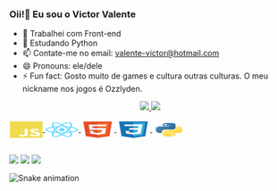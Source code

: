 ### Oii!👋 Eu sou o Victor Valente 

- 🔭 Trabalhei com Front-end
- 🌱 Estudando Python
- 📫 Contate-me no email: valente-victor@hotmail.com
- 😄 Pronouns: ele/dele
- ⚡ Fun fact: Gosto muito de games e cultura outras culturas. O meu nickname nos jogos é Ozzlyden.

<div align="center">
  <a href="https://github.com/Ozzlyden">
  <img height="180em" src="https://github-readme-stats.vercel.app/api?username=ozzlyden&show_icons=true&theme=github_dark&include_all_commits=true&count_private=true"/>
  <img height="180em" src="https://github-readme-stats.vercel.app/api/top-langs/?username=ozzlyden&layout=compact&langs_count=7&theme=github_dark"/>
</div>

<div style="display: inline_block"><br>
  <img align="center" alt="Ozz-Js" height="30" width="60" src="https://raw.githubusercontent.com/devicons/devicon/master/icons/javascript/javascript-plain.svg">
  <img align="center" alt="Ozz-React" height="30" width="60" src="https://raw.githubusercontent.com/devicons/devicon/master/icons/react/react-original.svg">
  <img align="center" alt="Ozz-HTML" height="30" width="60" src="https://raw.githubusercontent.com/devicons/devicon/master/icons/html5/html5-original.svg">
  <img align="center" alt="Ozz-CSS" height="30" width="60" src="https://raw.githubusercontent.com/devicons/devicon/master/icons/css3/css3-original.svg">
  <img align="center" alt="Ozz-Python" height="30" width="60" src="https://raw.githubusercontent.com/devicons/devicon/master/icons/python/python-original.svg">
  
  <!--  IMAGEM
  <img align="right" alt="Ozz-pic" height="150" style="border-radius:50px;" src="https://picrew.me/share?cd=dsBNmr7JOM">
  -->
  
</div>

##

<div> 
 <a href="https://discord.gg/SMBWPcAy" target="_blank"><img src="https://img.shields.io/badge/Discord-7289DA?style=for-the-badge&logo=discord&logoColor=white" target="_blank"></a> 
  <a href = "mailto:valente-victor@hotmail.com"><img src="https://img.shields.io/badge/-Gmail-%23333?style=for-the-badge&logo=gmail&logoColor=white" target="_blank"></a>
  <a href="https://www.linkedin.com/in/victor-valente-programador/" target="_blank"><img src="https://img.shields.io/badge/-LinkedIn-%230077B5?style=for-the-badge&logo=linkedin&logoColor=white" target="_blank"></a> 
</div>

<div>

![Snake animation](https://github.com/ozzlyden/ozzlyden/blob/output/github-contribution-grid-snake.svg)

</div>
